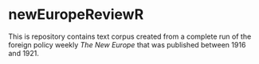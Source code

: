 # newEuropeReviewR
This is repository contains text corpus created from a complete run of the foreign policy weekly *The New Europe* that was published between 1916 and 1921. 
